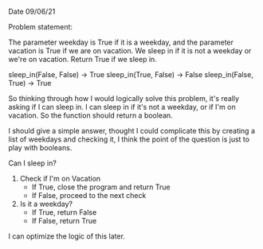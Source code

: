 Date 09/06/21

Problem statement:

The parameter weekday is True if it is a weekday, and the parameter vacation is True if we are on vacation. We sleep in if it is not a weekday or we're on vacation. Return True if we sleep in.

sleep_in(False, False) → True
sleep_in(True, False) → False
sleep_in(False, True) → True

So thinking through how I would logically solve this problem, it's really asking if I can sleep in. I can sleep in if it's not a weekday, or if I'm on vacation. So the function should return a boolean.

I should give a simple answer, thought I could complicate this by creating a list of weekdays and checking it, I think the point of the question is just to play with booleans.

Can I sleep in?

1. Check if I'm on Vacation
    - If True, close the program and return True
    - If False, proceed to the next check
2. Is it a weekday?
    - If True, return False
    - If False, return True
    
I can optimize the logic of this later.